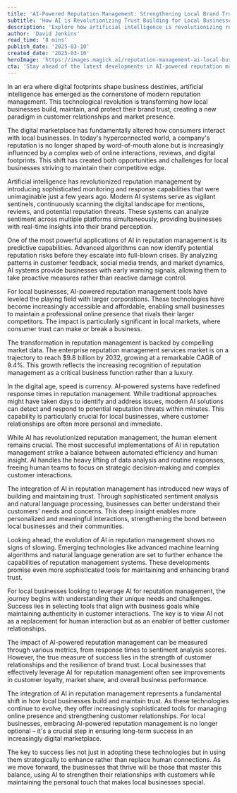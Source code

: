 ```yaml
---
title: 'AI-Powered Reputation Management: Strengthening Local Brand Trust'
subtitle: 'How AI is Revolutionizing Trust Building for Local Businesses'
description: 'Explore how artificial intelligence is revolutionizing reputation management for local businesses, enabling them to build and maintain trust in the digital age. From predictive analytics to real-time response capabilities, discover how AI is leveling the playing field and helping local brands thrive in an increasingly competitive marketplace.'
author: 'David Jenkins'
read_time: '8 mins'
publish_date: '2025-03-10'
created_date: '2025-03-10'
heroImage: 'https://images.magick.ai/reputation-management-ai-local-business.jpg'
cta: 'Stay ahead of the latest developments in AI-powered reputation management - follow us on LinkedIn for exclusive insights and expert analysis that will help your business maintain a stellar online presence.'
---
```


In an era where digital footprints shape business destinies, artificial intelligence has emerged as the cornerstone of modern reputation management. This technological revolution is transforming how local businesses build, maintain, and protect their brand trust, creating a new paradigm in customer relationships and market presence.

The digital marketplace has fundamentally altered how consumers interact with local businesses. In today's hyperconnected world, a company's reputation is no longer shaped by word-of-mouth alone but is increasingly influenced by a complex web of online interactions, reviews, and digital footprints. This shift has created both opportunities and challenges for local businesses striving to maintain their competitive edge.

Artificial intelligence has revolutionized reputation management by introducing sophisticated monitoring and response capabilities that were unimaginable just a few years ago. Modern AI systems serve as vigilant sentinels, continuously scanning the digital landscape for mentions, reviews, and potential reputation threats. These systems can analyze sentiment across multiple platforms simultaneously, providing businesses with real-time insights into their brand perception.

One of the most powerful applications of AI in reputation management is its predictive capabilities. Advanced algorithms can now identify potential reputation risks before they escalate into full-blown crises. By analyzing patterns in customer feedback, social media trends, and market dynamics, AI systems provide businesses with early warning signals, allowing them to take proactive measures rather than reactive damage control.

For local businesses, AI-powered reputation management tools have leveled the playing field with larger corporations. These technologies have become increasingly accessible and affordable, enabling small businesses to maintain a professional online presence that rivals their larger competitors. The impact is particularly significant in local markets, where consumer trust can make or break a business.

The transformation in reputation management is backed by compelling market data. The enterprise reputation management services market is on a trajectory to reach $9.8 billion by 2032, growing at a remarkable CAGR of 9.4%. This growth reflects the increasing recognition of reputation management as a critical business function rather than a luxury.

In the digital age, speed is currency. AI-powered systems have redefined response times in reputation management. While traditional approaches might have taken days to identify and address issues, modern AI solutions can detect and respond to potential reputation threats within minutes. This capability is particularly crucial for local businesses, where customer relationships are often more personal and immediate.

While AI has revolutionized reputation management, the human element remains crucial. The most successful implementations of AI in reputation management strike a balance between automated efficiency and human insight. AI handles the heavy lifting of data analysis and routine responses, freeing human teams to focus on strategic decision-making and complex customer interactions.

The integration of AI in reputation management has introduced new ways of building and maintaining trust. Through sophisticated sentiment analysis and natural language processing, businesses can better understand their customers' needs and concerns. This deep insight enables more personalized and meaningful interactions, strengthening the bond between local businesses and their communities.

Looking ahead, the evolution of AI in reputation management shows no signs of slowing. Emerging technologies like advanced machine learning algorithms and natural language generation are set to further enhance the capabilities of reputation management systems. These developments promise even more sophisticated tools for maintaining and enhancing brand trust.

For local businesses looking to leverage AI for reputation management, the journey begins with understanding their unique needs and challenges. Success lies in selecting tools that align with business goals while maintaining authenticity in customer interactions. The key is to view AI not as a replacement for human interaction but as an enabler of better customer relationships.

The impact of AI-powered reputation management can be measured through various metrics, from response times to sentiment analysis scores. However, the true measure of success lies in the strength of customer relationships and the resilience of brand trust. Local businesses that effectively leverage AI for reputation management often see improvements in customer loyalty, market share, and overall business performance.

The integration of AI in reputation management represents a fundamental shift in how local businesses build and maintain trust. As these technologies continue to evolve, they offer increasingly sophisticated tools for managing online presence and strengthening customer relationships. For local businesses, embracing AI-powered reputation management is no longer optional – it's a crucial step in ensuring long-term success in an increasingly digital marketplace.

The key to success lies not just in adopting these technologies but in using them strategically to enhance rather than replace human connections. As we move forward, the businesses that thrive will be those that master this balance, using AI to strengthen their relationships with customers while maintaining the personal touch that makes local businesses special.